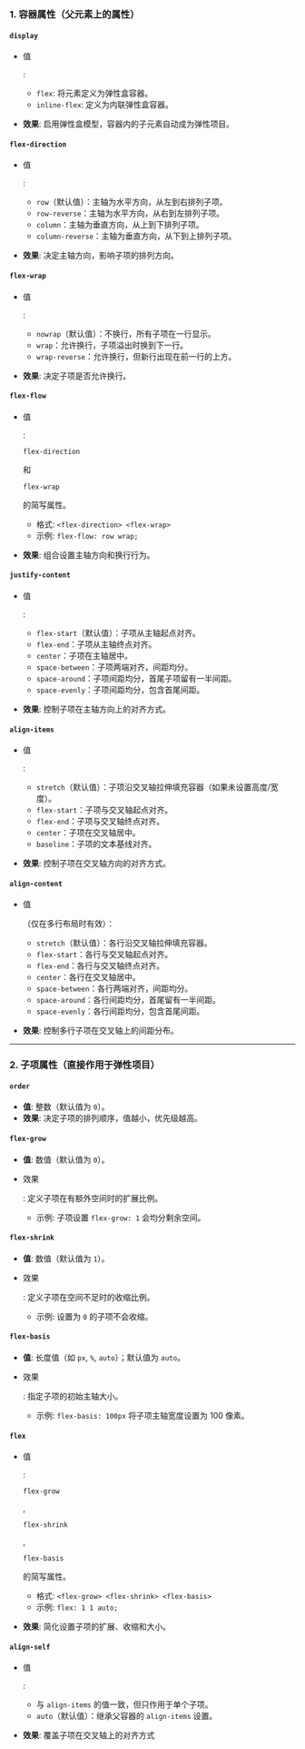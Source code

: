 ### **1. 容器属性（父元素上的属性）**

#### **`display`**

- 值

  :

  - `flex`: 将元素定义为弹性盒容器。
  - `inline-flex`: 定义为内联弹性盒容器。

- **效果**: 启用弹性盒模型，容器内的子元素自动成为弹性项目。

#### **`flex-direction`**

- 值

  :

  - `row`（默认值）：主轴为水平方向，从左到右排列子项。
  - `row-reverse`：主轴为水平方向，从右到左排列子项。
  - `column`：主轴为垂直方向，从上到下排列子项。
  - `column-reverse`：主轴为垂直方向，从下到上排列子项。

- **效果**: 决定主轴方向，影响子项的排列方向。

#### **`flex-wrap`**

- 值

  :

  - `nowrap`（默认值）：不换行，所有子项在一行显示。
  - `wrap`：允许换行，子项溢出时换到下一行。
  - `wrap-reverse`：允许换行，但新行出现在前一行的上方。

- **效果**: 决定子项是否允许换行。

#### **`flex-flow`**

- 值

  : 

  ```
  flex-direction
  ```

   和 

  ```
  flex-wrap
  ```

   的简写属性。

  - 格式: `<flex-direction> <flex-wrap>`
  - 示例: `flex-flow: row wrap;`

- **效果**: 组合设置主轴方向和换行行为。

#### **`justify-content`**

- 值

  :

  - `flex-start`（默认值）：子项从主轴起点对齐。
  - `flex-end`：子项从主轴终点对齐。
  - `center`：子项在主轴居中。
  - `space-between`：子项两端对齐，间距均分。
  - `space-around`：子项间距均分，首尾子项留有一半间距。
  - `space-evenly`：子项间距均分，包含首尾间距。

- **效果**: 控制子项在主轴方向上的对齐方式。

#### **`align-items`**

- 值

  :

  - `stretch`（默认值）：子项沿交叉轴拉伸填充容器（如果未设置高度/宽度）。
  - `flex-start`：子项与交叉轴起点对齐。
  - `flex-end`：子项与交叉轴终点对齐。
  - `center`：子项在交叉轴居中。
  - `baseline`：子项的文本基线对齐。

- **效果**: 控制子项在交叉轴方向的对齐方式。

#### **`align-content`**

- 值

  （仅在多行布局时有效）：

  - `stretch`（默认值）：各行沿交叉轴拉伸填充容器。
  - `flex-start`：各行与交叉轴起点对齐。
  - `flex-end`：各行与交叉轴终点对齐。
  - `center`：各行在交叉轴居中。
  - `space-between`：各行两端对齐，间距均分。
  - `space-around`：各行间距均分，首尾留有一半间距。
  - `space-evenly`：各行间距均分，包含首尾间距。

- **效果**: 控制多行子项在交叉轴上的间距分布。

------

### **2. 子项属性（直接作用于弹性项目）**

#### **`order`**

- **值**: 整数（默认值为 `0`）。
- **效果**: 决定子项的排列顺序，值越小，优先级越高。

#### **`flex-grow`**

- **值**: 数值（默认值为 `0`）。

- 效果

  : 定义子项在有额外空间时的扩展比例。

  - 示例: 子项设置 `flex-grow: 1` 会均分剩余空间。

#### **`flex-shrink`**

- **值**: 数值（默认值为 `1`）。

- 效果

  : 定义子项在空间不足时的收缩比例。

  - 示例: 设置为 `0` 的子项不会收缩。

#### **`flex-basis`**

- **值**: 长度值（如 `px`, `%`, `auto`）；默认值为 `auto`。

- 效果

  : 指定子项的初始主轴大小。

  - 示例: `flex-basis: 100px` 将子项主轴宽度设置为 100 像素。

#### **`flex`**

- 值

  : 

  ```
  flex-grow
  ```

  , 

  ```
  flex-shrink
  ```

  , 

  ```
  flex-basis
  ```

   的简写属性。

  - 格式: `<flex-grow> <flex-shrink> <flex-basis>`
  - 示例: `flex: 1 1 auto;`

- **效果**: 简化设置子项的扩展、收缩和大小。

#### **`align-self`**

- 值

  :

  - 与 `align-items` 的值一致，但只作用于单个子项。
  - `auto`（默认值）：继承父容器的 `align-items` 设置。

- **效果**: 覆盖子项在交叉轴上的对齐方式